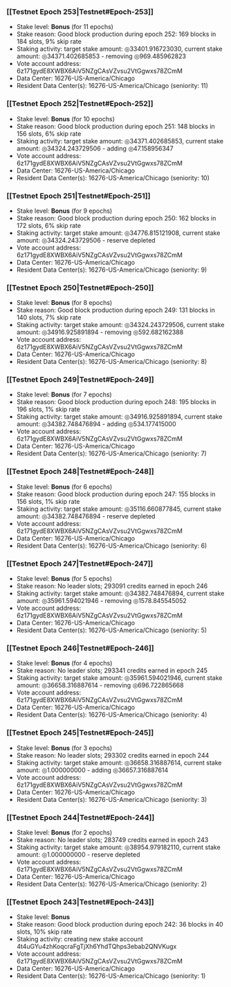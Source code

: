 ### [[Testnet Epoch 253|Testnet#Epoch-253]]
* Stake level: **Bonus** (for 11 epochs)
* Stake reason: Good block production during epoch 252: 169 blocks in 184 slots, 9% skip rate
* Staking activity: target stake amount: ◎33401.916723030, current stake amount: ◎34371.402685853 - removing ◎969.485962823
* Vote account address: 6z171gydE8XWBX6AiV5NZgCAsVZvsu2VtGgwxs78ZCmM
* Data Center: 16276-US-America/Chicago
* Resident Data Center(s): 16276-US-America/Chicago (seniority: 11)
### [[Testnet Epoch 252|Testnet#Epoch-252]]
* Stake level: **Bonus** (for 10 epochs)
* Stake reason: Good block production during epoch 251: 148 blocks in 156 slots, 6% skip rate
* Staking activity: target stake amount: ◎34371.402685853, current stake amount: ◎34324.243729506 - adding ◎47.158956347
* Vote account address: 6z171gydE8XWBX6AiV5NZgCAsVZvsu2VtGgwxs78ZCmM
* Data Center: 16276-US-America/Chicago
* Resident Data Center(s): 16276-US-America/Chicago (seniority: 10)
### [[Testnet Epoch 251|Testnet#Epoch-251]]
* Stake level: **Bonus** (for 9 epochs)
* Stake reason: Good block production during epoch 250: 162 blocks in 172 slots, 6% skip rate
* Staking activity: target stake amount: ◎34776.815121908, current stake amount: ◎34324.243729506 - reserve depleted
* Vote account address: 6z171gydE8XWBX6AiV5NZgCAsVZvsu2VtGgwxs78ZCmM
* Data Center: 16276-US-America/Chicago
* Resident Data Center(s): 16276-US-America/Chicago (seniority: 9)
### [[Testnet Epoch 250|Testnet#Epoch-250]]
* Stake level: **Bonus** (for 8 epochs)
* Stake reason: Good block production during epoch 249: 131 blocks in 140 slots, 7% skip rate
* Staking activity: target stake amount: ◎34324.243729506, current stake amount: ◎34916.925891894 - removing ◎592.682162388
* Vote account address: 6z171gydE8XWBX6AiV5NZgCAsVZvsu2VtGgwxs78ZCmM
* Data Center: 16276-US-America/Chicago
* Resident Data Center(s): 16276-US-America/Chicago (seniority: 8)
### [[Testnet Epoch 249|Testnet#Epoch-249]]
* Stake level: **Bonus** (for 7 epochs)
* Stake reason: Good block production during epoch 248: 195 blocks in 196 slots, 1% skip rate
* Staking activity: target stake amount: ◎34916.925891894, current stake amount: ◎34382.748476894 - adding ◎534.177415000
* Vote account address: 6z171gydE8XWBX6AiV5NZgCAsVZvsu2VtGgwxs78ZCmM
* Data Center: 16276-US-America/Chicago
* Resident Data Center(s): 16276-US-America/Chicago (seniority: 7)
### [[Testnet Epoch 248|Testnet#Epoch-248]]
* Stake level: **Bonus** (for 6 epochs)
* Stake reason: Good block production during epoch 247: 155 blocks in 156 slots, 1% skip rate
* Staking activity: target stake amount: ◎35116.660877845, current stake amount: ◎34382.748476894 - reserve depleted
* Vote account address: 6z171gydE8XWBX6AiV5NZgCAsVZvsu2VtGgwxs78ZCmM
* Data Center: 16276-US-America/Chicago
* Resident Data Center(s): 16276-US-America/Chicago (seniority: 6)
### [[Testnet Epoch 247|Testnet#Epoch-247]]
* Stake level: **Bonus** (for 5 epochs)
* Stake reason: No leader slots; 293091 credits earned in epoch 246
* Staking activity: target stake amount: ◎34382.748476894, current stake amount: ◎35961.594021946 - removing ◎1578.845545052
* Vote account address: 6z171gydE8XWBX6AiV5NZgCAsVZvsu2VtGgwxs78ZCmM
* Data Center: 16276-US-America/Chicago
* Resident Data Center(s): 16276-US-America/Chicago (seniority: 5)
### [[Testnet Epoch 246|Testnet#Epoch-246]]
* Stake level: **Bonus** (for 4 epochs)
* Stake reason: No leader slots; 293341 credits earned in epoch 245
* Staking activity: target stake amount: ◎35961.594021946, current stake amount: ◎36658.316887614 - removing ◎696.722865668
* Vote account address: 6z171gydE8XWBX6AiV5NZgCAsVZvsu2VtGgwxs78ZCmM
* Data Center: 16276-US-America/Chicago
* Resident Data Center(s): 16276-US-America/Chicago (seniority: 4)
### [[Testnet Epoch 245|Testnet#Epoch-245]]
* Stake level: **Bonus** (for 3 epochs)
* Stake reason: No leader slots; 293302 credits earned in epoch 244
* Staking activity: target stake amount: ◎36658.316887614, current stake amount: ◎1.000000000 - adding ◎36657.316887614
* Vote account address: 6z171gydE8XWBX6AiV5NZgCAsVZvsu2VtGgwxs78ZCmM
* Data Center: 16276-US-America/Chicago
* Resident Data Center(s): 16276-US-America/Chicago (seniority: 3)
### [[Testnet Epoch 244|Testnet#Epoch-244]]
* Stake level: **Bonus** (for 2 epochs)
* Stake reason: No leader slots; 283749 credits earned in epoch 243
* Staking activity: target stake amount: ◎38954.979182110, current stake amount: ◎1.000000000 - reserve depleted
* Vote account address: 6z171gydE8XWBX6AiV5NZgCAsVZvsu2VtGgwxs78ZCmM
* Data Center: 16276-US-America/Chicago
* Resident Data Center(s): 16276-US-America/Chicago (seniority: 2)
### [[Testnet Epoch 243|Testnet#Epoch-243]]
* Stake level: **Bonus**
* Stake reason: Good block production during epoch 242: 36 blocks in 40 slots, 10% skip rate
* Staking activity: creating new stake account 4t4uGYu4zhKoqcraFgTjXh6YhdTQhps3ebab2QNVKugx
* Vote account address: 6z171gydE8XWBX6AiV5NZgCAsVZvsu2VtGgwxs78ZCmM
* Data Center: 16276-US-America/Chicago
* Resident Data Center(s): 16276-US-America/Chicago (seniority: 1)